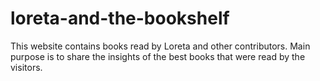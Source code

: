 # loreta-and-the-bookshelf
This website contains books read by Loreta and other contributors. Main purpose is to share the insights of the best books that were read by the visitors. 
